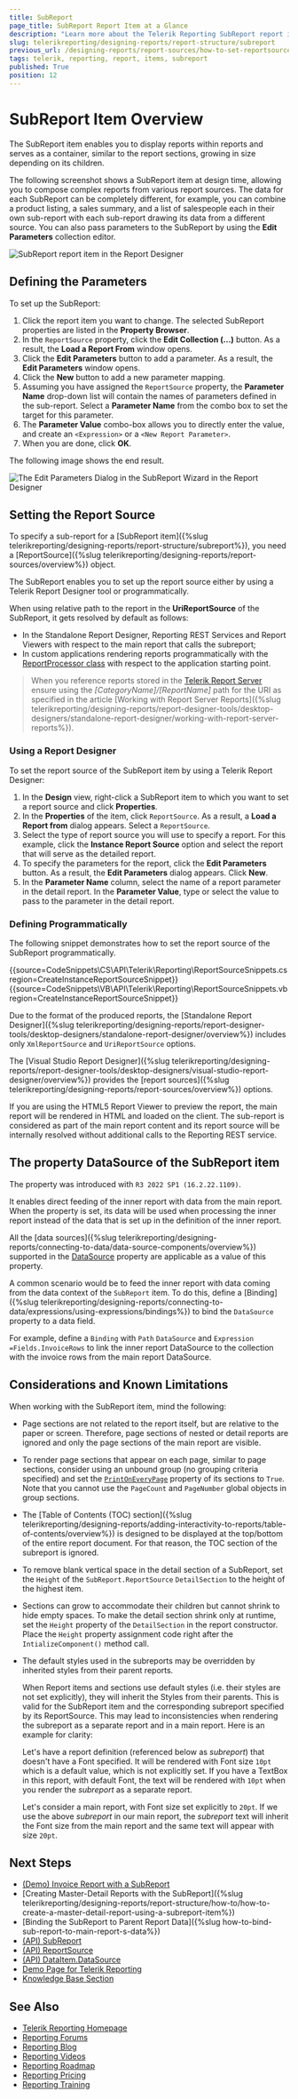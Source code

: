 ```yaml
---
title: SubReport
page_title: SubReport Report Item at a Glance
description: "Learn more about the Telerik Reporting SubReport report item, how to set its report source with the needed parameter values, and how to pass data from the main report."
slug: telerikreporting/designing-reports/report-structure/subreport
previous_url: /designing-reports/report-sources/how-to-set-reportsource-for-subreport, /report-items-sub-report, /report-sources-subreport
tags: telerik, reporting, report, items, subreport
published: True
position: 12
---
```


# SubReport Item Overview

The SubReport item enables you to display reports within reports and serves as a container, similar to the report sections, growing in size depending on its children.

The following screenshot shows a SubReport item at design time, allowing you to compose complex reports from various report sources. The data for each SubReport can be completely different, for example, you can combine a product listing, a sales summary, and a list of salespeople each in their own sub-report with each sub-report drawing its data from a different source. You can also pass parameters to the SubReport by using the **Edit Parameters** collection editor.

![SubReport report item in the Report Designer](images/Subreport.png)

## Defining the Parameters

To set up the SubReport:

1. Click the report item you want to change. The selected SubReport properties are listed in the **Property Browser**.
1. In the `ReportSource` property, click the **Edit Collection (…)** button. As a result, the **Load a Report From** window opens.
1. Click the **Edit Parameters** button to add a parameter. As a result, the **Edit Parameters** window opens.
1. Click the **New** button to add a new parameter mapping.
1. Assuming you have assigned the `ReportSource` property, the **Parameter Name** drop-down list will contain the names of parameters defined in the sub-report. Select a **Parameter Name** from the combo box to set the target for this parameter.
1. The **Parameter Value** combo-box allows you to directly enter the value, and create an `<Expression>` or a `<New Report Parameter>`.
1. When you are done, click **OK**.

The following image shows the end result.

![The Edit Parameters Dialog in the SubReport Wizard in the Report Designer](images/DesignSubReport001.png)

## Setting the Report Source

To specify a sub-report for a [SubReport item]({%slug telerikreporting/designing-reports/report-structure/subreport%}), you need a [ReportSource]({%slug telerikreporting/designing-reports/report-sources/overview%}) object.

The SubReport enables you to set up the report source either by using a Telerik Report Designer tool or programmatically.

When using relative path to the report in the **UriReportSource** of the SubReport, it gets resolved by default as follows:

- In the Standalone Report Designer, Reporting REST Services and Report Viewers with respect to the main report that calls the subreport;
- In custom applications rendering reports programmatically with the [ReportProcessor class](/api/telerik.reporting.processing.reportprocessor) with respect to the application starting point.

> When you reference reports stored in the [Telerik Report Server](https://docs.telerik.com/report-server/introduction) ensure using the _[CategoryName]/[ReportName]_ path for the URI as specified in the article [Working with Report Server Reports]({%slug telerikreporting/designing-reports/report-designer-tools/desktop-designers/standalone-report-designer/working-with-report-server-reports%}).

### Using a Report Designer

To set the report source of the SubReport item by using a Telerik Report Designer:

1. In the **Design** view, right-click a SubReport item to which you want to set a report source and click **Properties**.
1. In the **Properties** of the item, click `ReportSource`. As a result, a **Load a Report from** dialog appears. Select a `ReportSource`.
1. Select the type of report source you will use to specify a report. For this example, click the **Instance Report Source** option and select the report that will serve as the detailed report.
1. To specify the parameters for the report, click the **Edit Parameters** button. As a result, the **Edit Parameters** dialog appears. Click **New**.
1. In the **Parameter Name** column, select the name of a report parameter in the detail report. In the **Parameter Value**, type or select the value to pass to the parameter in the detail report.

### Defining Programmatically

The following snippet demonstrates how to set the report source of the SubReport programmatically.

{{source=CodeSnippets\CS\API\Telerik\Reporting\ReportSourceSnippets.cs region=CreateInstanceReportSourceSnippet}}
{{source=CodeSnippets\VB\API\Telerik\Reporting\ReportSourceSnippets.vb region=CreateInstanceReportSourceSnippet}}

Due to the format of the produced reports, the [Standalone Report Designer]({%slug telerikreporting/designing-reports/report-designer-tools/desktop-designers/standalone-report-designer/overview%}) includes only `XmlReportSource` and `UriReportSource` options.

The [Visual Studio Report Designer]({%slug telerikreporting/designing-reports/report-designer-tools/desktop-designers/visual-studio-report-designer/overview%}) provides the [report sources]({%slug telerikreporting/designing-reports/report-sources/overview%}) options.

If you are using the HTML5 Report Viewer to preview the report, the main report will be rendered in HTML and loaded on the client. The sub-report is considered as part of the main report content and its report source will be internally resolved without additional calls to the Reporting REST service.

## The property DataSource of the SubReport item

The property was introduced with `R3 2022 SP1 (16.2.22.1109)`.

It enables direct feeding of the inner report with data from the main report. When the property is set, its data will be used when processing the inner report instead of the data that is set up in the definition of the inner report.

All the [data sources]({%slug telerikreporting/designing-reports/connecting-to-data/data-source-components/overview%}) supported in the [DataSource](/api/Telerik.Reporting.DataItem.html#Telerik_Reporting_DataItem_DataSource) property are applicable as a value of this property.

A common scenario would be to feed the inner report with data coming from the data context of the `SubReport` item. To do this, define a [Binding]({%slug telerikreporting/designing-reports/connecting-to-data/expressions/using-expressions/bindings%}) to bind the `DataSource` property to a data field.

For example, define a `Binding` with `Path` `DataSource` and `Expression` `=Fields.InvoiceRows` to link the inner report DataSource to the collection with the invoice rows from the main report DataSource.

## Considerations and Known Limitations

When working with the SubReport item, mind the following:

- Page sections are not related to the report itself, but are relative to the paper or screen. Therefore, page sections of nested or detail reports are ignored and only the page sections of the main report are visible.
- To render page sections that appear on each page, similar to page sections, consider using an unbound group (no grouping criteria specified) and set the [`PrintOnEveryPage`](/api/Telerik.Reporting.GroupSection#Telerik_Reporting_GroupSection_PrintOnEveryPage) property of its sections to `True`. Note that you cannot use the `PageCount` and `PageNumber` global objects in group sections.
- The [Table of Contents (TOC) section]({%slug telerikreporting/designing-reports/adding-interactivity-to-reports/table-of-contents/overview%}) is designed to be displayed at the top/bottom of the entire report document. For that reason, the TOC section of the subreport is ignored.
- To remove blank vertical space in the detail section of a SubReport, set the `Height` of the `SubReport.ReportSource` `DetailSection` to the height of the highest item.
- Sections can grow to accommodate their children but cannot shrink to hide empty spaces. To make the detail section shrink only at runtime, set the `Height` property of the `DetailSection` in the report constructor. Place the `Height` property assignment code right after the `IntializeComponent()` method call.
- The default styles used in the subreports may be overridden by inherited styles from their parent reports.

  When Report items and sections use default styles (i.e. their styles are not set explicitly), they will inherit the Styles from their parents. This is valid for the SubReport item and the corresponding subreport specified by its ReportSource. This may lead to inconsistencies when rendering the subreport as a separate report and in a main report. Here is an example for clarity:

  Let's have a report definition (referenced below as _subreport_) that doesn't have a Font specified. It will be rendered with Font size `10pt` which is a default value, which is not explicitly set. If you have a TextBox in this report, with default Font, the text will be rendered with `10pt` when you render the _subreport_ as a separate report.

  Let's consider a main report, with Font size set explicitly to `20pt`. If we use the above _subreport_ in our main report, the _subreport_ text will inherit the Font size from the main report and the same text will appear with size `20pt`.

## Next Steps

- [(Demo) Invoice Report with a SubReport](https://demos.telerik.com/reporting/invoice)
- [Creating Master-Detail Reports with the SubReport]({%slug telerikreporting/designing-reports/report-structure/how-to/how-to-create-a-master-detail-report-using-a-subreport-item%})
- [Binding the SubReport to Parent Report Data]({%slug how-to-bind-sub-report-to-main-report-s-data%})
- [(API) SubReport](/api/Telerik.Reporting.SubReport)
- [(API) ReportSource](/api/Telerik.Reporting.SubReport#Telerik_Reporting_SubReport_ReportSource)
- [(API) DataItem.DataSource](/api/Telerik.Reporting.DataItem.html#Telerik_Reporting_DataItem_DataSource)
- [Demo Page for Telerik Reporting](https://demos.telerik.com/reporting)
- [Knowledge Base Section](/knowledge-base)

## See Also

- [Telerik Reporting Homepage](https://www.telerik.com/products/reporting)
- [Reporting Forums](https://www.telerik.com/forums/reporting)
- [Reporting Blog](https://www.telerik.com/blogs/tag/reporting)
- [Reporting Videos](https://www.telerik.com/videos/reporting)
- [Reporting Roadmap](https://www.telerik.com/support/whats-new/reporting/roadmap)
- [Reporting Pricing](https://www.telerik.com/purchase/individual/reporting)
- [Reporting Training](https://learn.telerik.com/learn/course/external/view/elearning/19/reporting-report-server-training)
